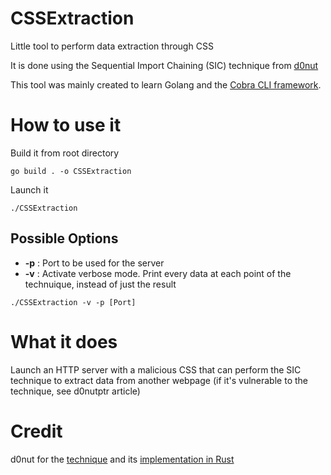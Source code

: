 # CSSExtraction
Little tool to perform data extraction through CSS

It is done using the Sequential Import Chaining (SIC) technique from [d0nut](https://d0nut.medium.com/better-exfiltration-via-html-injection-31c72a2dae8b)

This tool was mainly created to learn Golang and the [Cobra CLI framework](https://cobra.dev/).


# How to use it

Build it from root directory
```
go build . -o CSSExtraction
```

Launch it
```
./CSSExtraction
```

## Possible Options

- **-p** : Port to be used for the server
- **-v** : Activate verbose mode. Print every data at each point of the technuique, instead of just the result


```
./CSSExtraction -v -p [Port]
```

# What it does 

Launch an HTTP server with a malicious CSS that can perform the SIC technique to extract data from another webpage (if it's vulnerable to the technique, see d0nutptr article)



# Credit

d0nut for the [technique](https://d0nut.medium.com/better-exfiltration-via-html-injection-31c72a2dae8b) and its [implementation in Rust](https://github.com/d0nutptr/sic)
